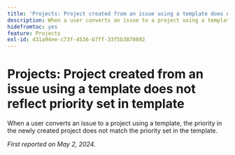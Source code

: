 ```yaml
---
title: 'Projects: Project created from an issue using a template does not reflect priority set in template'
description: When a user converts an issue to a project using a template, the priority in the newly created project does not match the priority set in the template.
hidefromtoc: yes
feature: Projects
exl-id: 431a94ee-c73f-4536-b7ff-33f5b3870892
---
```

# Projects: Project created from an issue using a template does not reflect priority set in template

When a user converts an issue to a project using a template, the priority in the newly created project does not match the priority set in the template.

_First reported on May 2, 2024._
